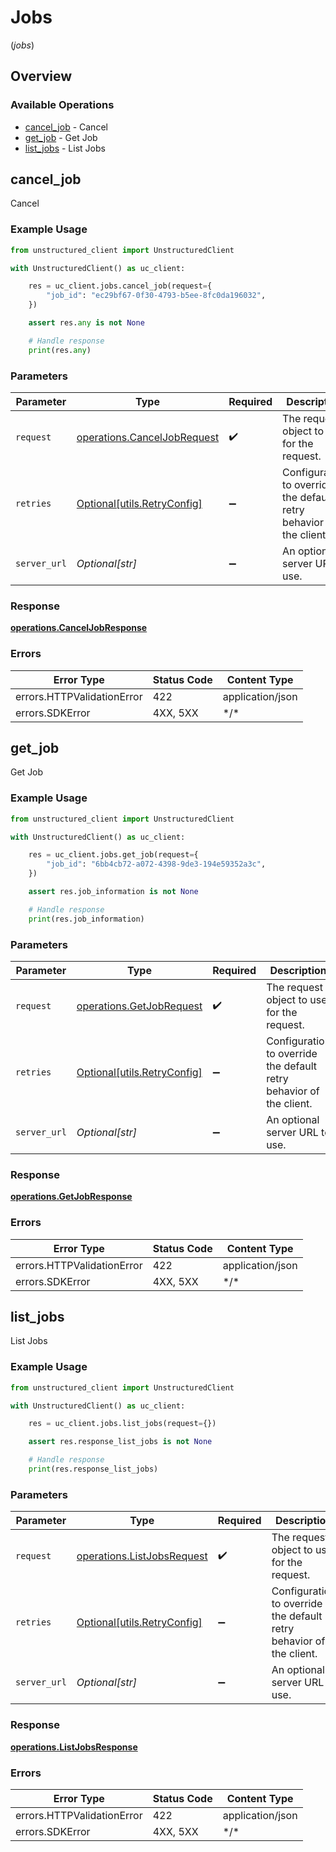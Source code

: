 # Jobs
(*jobs*)

## Overview

### Available Operations

* [cancel_job](#cancel_job) - Cancel
* [get_job](#get_job) - Get Job
* [list_jobs](#list_jobs) - List Jobs

## cancel_job

Cancel

### Example Usage

```python
from unstructured_client import UnstructuredClient

with UnstructuredClient() as uc_client:

    res = uc_client.jobs.cancel_job(request={
        "job_id": "ec29bf67-0f30-4793-b5ee-8fc0da196032",
    })

    assert res.any is not None

    # Handle response
    print(res.any)

```

### Parameters

| Parameter                                                                  | Type                                                                       | Required                                                                   | Description                                                                |
| -------------------------------------------------------------------------- | -------------------------------------------------------------------------- | -------------------------------------------------------------------------- | -------------------------------------------------------------------------- |
| `request`                                                                  | [operations.CancelJobRequest](../../models/operations/canceljobrequest.md) | :heavy_check_mark:                                                         | The request object to use for the request.                                 |
| `retries`                                                                  | [Optional[utils.RetryConfig]](../../models/utils/retryconfig.md)           | :heavy_minus_sign:                                                         | Configuration to override the default retry behavior of the client.        |
| `server_url`                                                               | *Optional[str]*                                                            | :heavy_minus_sign:                                                         | An optional server URL to use.                                             |

### Response

**[operations.CancelJobResponse](../../models/operations/canceljobresponse.md)**

### Errors

| Error Type                 | Status Code                | Content Type               |
| -------------------------- | -------------------------- | -------------------------- |
| errors.HTTPValidationError | 422                        | application/json           |
| errors.SDKError            | 4XX, 5XX                   | \*/\*                      |

## get_job

Get Job

### Example Usage

```python
from unstructured_client import UnstructuredClient

with UnstructuredClient() as uc_client:

    res = uc_client.jobs.get_job(request={
        "job_id": "6bb4cb72-a072-4398-9de3-194e59352a3c",
    })

    assert res.job_information is not None

    # Handle response
    print(res.job_information)

```

### Parameters

| Parameter                                                            | Type                                                                 | Required                                                             | Description                                                          |
| -------------------------------------------------------------------- | -------------------------------------------------------------------- | -------------------------------------------------------------------- | -------------------------------------------------------------------- |
| `request`                                                            | [operations.GetJobRequest](../../models/operations/getjobrequest.md) | :heavy_check_mark:                                                   | The request object to use for the request.                           |
| `retries`                                                            | [Optional[utils.RetryConfig]](../../models/utils/retryconfig.md)     | :heavy_minus_sign:                                                   | Configuration to override the default retry behavior of the client.  |
| `server_url`                                                         | *Optional[str]*                                                      | :heavy_minus_sign:                                                   | An optional server URL to use.                                       |

### Response

**[operations.GetJobResponse](../../models/operations/getjobresponse.md)**

### Errors

| Error Type                 | Status Code                | Content Type               |
| -------------------------- | -------------------------- | -------------------------- |
| errors.HTTPValidationError | 422                        | application/json           |
| errors.SDKError            | 4XX, 5XX                   | \*/\*                      |

## list_jobs

List Jobs

### Example Usage

```python
from unstructured_client import UnstructuredClient

with UnstructuredClient() as uc_client:

    res = uc_client.jobs.list_jobs(request={})

    assert res.response_list_jobs is not None

    # Handle response
    print(res.response_list_jobs)

```

### Parameters

| Parameter                                                                | Type                                                                     | Required                                                                 | Description                                                              |
| ------------------------------------------------------------------------ | ------------------------------------------------------------------------ | ------------------------------------------------------------------------ | ------------------------------------------------------------------------ |
| `request`                                                                | [operations.ListJobsRequest](../../models/operations/listjobsrequest.md) | :heavy_check_mark:                                                       | The request object to use for the request.                               |
| `retries`                                                                | [Optional[utils.RetryConfig]](../../models/utils/retryconfig.md)         | :heavy_minus_sign:                                                       | Configuration to override the default retry behavior of the client.      |
| `server_url`                                                             | *Optional[str]*                                                          | :heavy_minus_sign:                                                       | An optional server URL to use.                                           |

### Response

**[operations.ListJobsResponse](../../models/operations/listjobsresponse.md)**

### Errors

| Error Type                 | Status Code                | Content Type               |
| -------------------------- | -------------------------- | -------------------------- |
| errors.HTTPValidationError | 422                        | application/json           |
| errors.SDKError            | 4XX, 5XX                   | \*/\*                      |